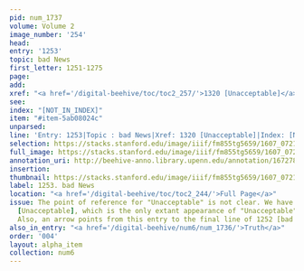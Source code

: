 ```yaml
---
pid: num_1737
volume: Volume 2
image_number: '254'
head:
entry: '1253'
topic: bad News
first_letter: 1251-1275
page:
add:
xref: "<a href='/digital-beehive/toc/toc2_257/'>1320 [Unacceptable]</a>"
see:
index: "[NOT_IN_INDEX]"
item: "#item-5ab08024c"
unparsed:
line: 'Entry: 1253|Topic : bad News|Xref: 1320 [Unacceptable]|Index: [NOT_IN_INDEX]|#item-5ab08024c'
selection: https://stacks.stanford.edu/image/iiif/fm855tg5659/1607_0721/911,2551,2754,485/full/0/default.jpg
full_image: https://stacks.stanford.edu/image/iiif/fm855tg5659/1607_0721/full/full/0/default.jpg
annotation_uri: http://beehive-anno.library.upenn.edu/annotation/1672787297532
insertion:
thumbnail: https://stacks.stanford.edu/image/iiif/fm855tg5659/1607_0721/911,2551,600,180/250,/0/default.jpg
label: 1253. bad News
location: "<a href='/digital-beehive/toc/toc2_244/'>Full Page</a>"
issue: The point of reference for "Unacceptable" is not clear. We have linked to 1320
  [Unacceptable], which is the only extant appearance of "Unacceptable" in the Alvearium.
  Also, an arrow points from this entry to the final line of 1252 [bad News].
also_in_entry: "<a href='/digital-beehive/num6/num_1736/'>Truth</a>"
order: '004'
layout: alpha_item
collection: num6
---
```

